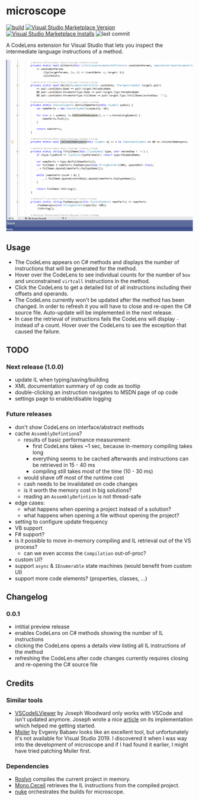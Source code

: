 # microscope

[![build](https://img.shields.io/appveyor/build/bert2/microscope/main?logo=appveyor)](https://ci.appveyor.com/project/bert2/microscope/branch/main) [![Visual Studio Marketplace Version](https://img.shields.io/visual-studio-marketplace/v/bert.microscope?label=Marketplace&logo=visual-studio&logoColor=%23bb88f3)](https://marketplace.visualstudio.com/items?itemName=bert.microscope) [![Visual Studio Marketplace Installs](https://img.shields.io/visual-studio-marketplace/i/bert.microscope?label=installs&logo=visual-studio&logoColor=%23bb88f3)](https://marketplace.visualstudio.com/items?itemName=bert.microscope) ![last commit](https://img.shields.io/github/last-commit/bert2/microscope/main?logo=github)

A CodeLens extension for Visual Studio that lets you inspect the intermediate language instructions of a method.

![Usage example](img/usage.gif "Usage example")

## Usage

- The CodeLens appears on C# methods and displays the number of instructions that will be generated for the method.
- Hover over the CodeLens to see individual counts for the number of `box` and unconstrained `virtcall` instructions in the method.
- Click the CodeLens to get a detailed list of all instructions including their offsets and operands.
- The CodeLens currently won't be updated after the method has been changed. In order to refresh it you will have to close and re-open the C# source file. Auto-update will be implemented in the next release.
- In case the retrieval of instructions fails the CodeLens will display `-` instead of a count. Hover over the CodeLens to see the exception that caused the failure.

## TODO

### Next release (1.0.0)

* update IL when typing/saving/building
* XML documentation summary of op code as tooltip
* double-clicking an instruction navigates to MSDN page of op code
* settings page to enable/disable logging

### Future releases

* don't show CodeLens on interface/abstract methods
* cache `AssemblyDefintion`s?
    * results of basic performance measurement:
        * first CodeLens takes ~1 sec, because in-memory compiling takes long
        * everything seems to be cached afterwards and instructions can be retrieved in 15 - 40 ms
        * compiling still takes most of the time (10 - 30 ms)
    * would shave off most of the runtime cost
    * cash needs to be invalidated on code changes
    * is it worth the memory cost in big solutions?
    * reading an `AssemblyDefintion` is not thread-safe
* edge cases:
    * what happens when opening a project instead of a solution?
    * what happens when opening a file without opening the project?
* setting to configure update frequency
* VB support
* F# support?
* is it possible to move in-memory compiling and IL retrieval out of the VS process?
    * can we even access the `Compilation` out-of-proc?
* custom UI?
* support `async` & `IEnumerable` state machines (would benefit from custom UI)
* support more code elements? (properties, classes, ...)

## Changelog

### 0.0.1

- intitial preview release
- enables CodeLens on C# methods showing the number of IL instructions
- clicking the CodeLens opens a details view listing all IL instructions of the method
- refreshing the CodeLens after code changes currently requires closing and re-opening the C# source file

## Credits

### Similar tools

* [VSCodeILViewer](https://github.com/JosephWoodward/VSCodeILViewer) by Joseph Woodward only works with VSCode and isn't updated anymore. Joseph wrote a nice [article](https://josephwoodward.co.uk/2017/01/c-sharp-il-viewer-vs-code-using-roslyn) on its implementation which helped me getting started.
* [Msiler](https://marketplace.visualstudio.com/items?itemName=segrived.msiler2017) by Evgeniy Babaev looks like an excellent tool, but unfortunately it's not available for Visual Studio 2019. I discovered it when I was way into the development of microscope and if I had found it earlier, I might have tried patching Msiler first.

### Dependencies

* [Roslyn](https://github.com/dotnet/roslyn) compiles the current project in memory.
* [Mono.Ceceil](https://github.com/jbevain/cecil) retrieves the IL instructions from the compiled project.
* [nuke](https://github.com/nuke-build/nuke) orchestrates the builds for microscope.
